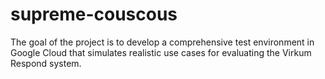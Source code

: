 # supreme-couscous
The goal of the project is to develop a comprehensive test environment in Google Cloud that simulates realistic use cases for evaluating the Virkum Respond system.
